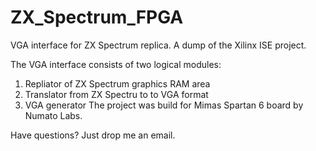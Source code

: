 # ZX_Spectrum_FPGA
VGA interface for ZX Spectrum replica. A dump of the Xilinx ISE project.

The VGA interface consists of two logical modules:
1. Repliator of ZX Spectrum graphics RAM area
2. Translator from ZX Spectru to to VGA format
2. VGA generator
The project was build for Mimas Spartan 6 board by Numato Labs.

Have questions? Just drop me an email.
